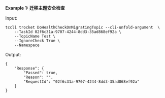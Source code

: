 **Example 1: 迁移主题安全检查**



Input: 

```
tccli trocket DoHealthCheckOnMigratingTopic --cli-unfold-argument  \
    --TaskId 02f6c31a-9707-4244-8dd3-35ad868ef92a \
    --TopicName Test \
    --IgnoreCheck True \
    --Namespace 
```

Output: 
```
{
    "Response": {
        "Passed": true,
        "Reason": "",
        "RequestId": "02f6c31a-9707-4244-8dd3-35ad868ef92a"
    }
}
```

